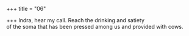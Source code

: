 +++
title = "06"

+++
Indra, hear my call. Reach the drinking and satiety  
of the soma that has been pressed among us and provided with cows.  